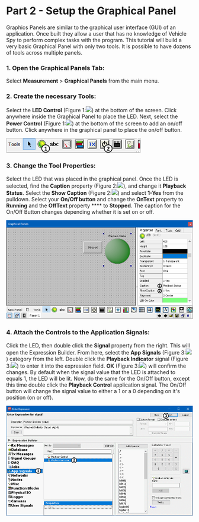 # Part 2 - Setup the Graphical Panel

Graphics Panels are similar to the graphical user interface (GUI) of an application. Once built they allow a user that has no knowledge of Vehicle Spy to perform complex tasks with the program. This tutorial will build a very basic Graphical Panel with only two tools. It is possible to have dozens of tools across multiple panels.

### 1. Open the Graphical Panels Tab:

Select **Measurement** > **Graphical Panels** from the main menu.

### 2. Create the necessary Tools:

Select the **LED Control** (Figure 1:![](https://cdn.intrepidcs.net/support/VehicleSpy/assets/smOne.gif)) at the bottom of the screen. Click anywhere inside the Graphical Panel to place the LED. Next, select the **Power Control** (Figure 1:![](https://cdn.intrepidcs.net/support/VehicleSpy/assets/smTwo.gif)) at the bottom of the screen to add an on/off button. Click anywhere in the graphical panel to place the on/off button.

![Figure 1: LED and Button Controls for a graphical panel.](../../.gitbook/assets/spyfbexample2.2.1.gif)

### 3. Change the Tool Properties:

Select the LED that was placed in the graphical panel. Once the LED is selected, find the **Caption** property (Figure 2:![](https://cdn.intrepidcs.net/support/VehicleSpy/assets/smOne.gif)), and change it **Playback Status**. Select the **Show Caption** (Figure 2:![](https://cdn.intrepidcs.net/support/VehicleSpy/assets/smTwo.gif)) and select **1-Yes** from the pulldown. Select your **On/Off button** and change the **OnText** property to **Running** and the **OffText** property **** to **Stopped**. The caption for the On/Off Button changes depending whether it is set on or off.

![Figure 2: Properties setup for Controls](../../.gitbook/assets/spyfbexample2.2.2.gif)

### 4. Attach the Controls to the Application Signals:

Click the LED, then double click the **Signal** property from the right. This will open the Expression Builder. From here, select the **App Signals** (Figure 3:![](https://cdn.intrepidcs.net/support/VehicleSpy/assets/smOne.gif)) category from the left. Double click the **Playback Indicator** signal (Figure 3:![](https://cdn.intrepidcs.net/support/VehicleSpy/assets/smTwo.gif)) to enter it into the expression field. **OK** (Figure 3:![](https://cdn.intrepidcs.net/support/VehicleSpy/assets/smThree.gif)) will confirm the changes. By default when the signal value that the LED is attached to equals 1, the LED will be lit. Now, do the same for the On/Off button, except this time double click the **Playback Control** application signal. The On/Off button will change the signal value to either a 1 or a 0 depending on it's position (on or off).

![Figure 2: Selecting the proper signal](../../.gitbook/assets/spyfbexample2.2.3.gif)
